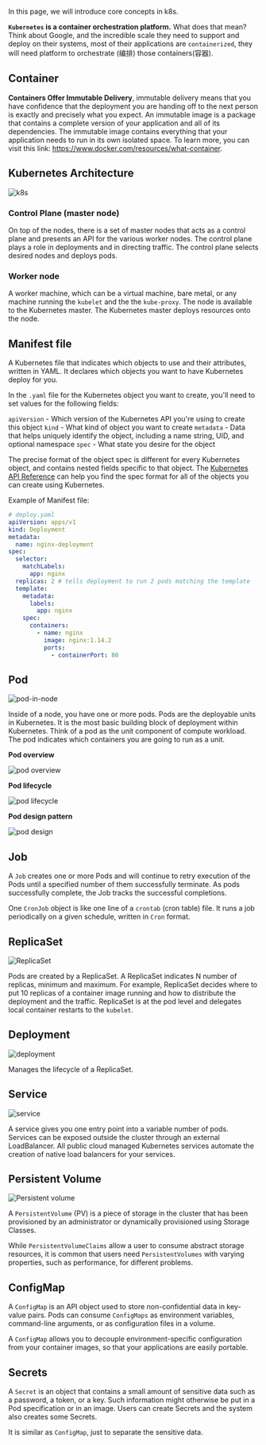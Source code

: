 In this page, we will introduce core concepts in k8s.

**`Kubernetes` is a container orchestration platform.** What does that mean? Think about Google, and the incredible scale they need to support and deploy on their systems, most of their applications are `containerized`, they will need platform to orchestrate (编排) those containers(容器).

## Container

**Containers Offer Immutable Delivery**, immutable delivery means that you have confidence that the deployment you are handing off to the next person is exactly and precisely what you expect. An immutable image is a package that contains a complete version of your application and all of its dependencies. The immutable image contains everything that your application needs to run in its own isolated space. To learn more, you can visit this link: https://www.docker.com/resources/what-container.

## Kubernetes Architecture

![k8s](images/k8s-architecture.png ':size=600')

### Control Plane (master node)

On top of the nodes, there is a set of master nodes that acts as a control plane and presents an API for the various worker nodes. The control plane plays a role in deployments and in directing traffic. The control plane selects desired nodes and deploys pods.

### Worker node

A worker machine, which can be a virtual machine, bare metal, or any machine running the `kubelet` and the the `kube-proxy`. The node is available to the Kubernetes master. The Kubernetes master deploys resources onto the node.

## Manifest file

A Kubernetes file that indicates which objects to use and their attributes, written in YAML. It declares which objects you want to have Kubernetes deploy for you.

In the `.yaml` file for the Kubernetes object you want to create, you'll need to set values for the following fields:

`apiVersion` - Which version of the Kubernetes API you're using to create this object
`kind` - What kind of object you want to create
`metadata` - Data that helps uniquely identify the object, including a name string, UID, and optional namespace
`spec` - What state you desire for the object

The precise format of the object spec is different for every Kubernetes object, and contains nested fields specific to that object. The [Kubernetes API Reference](https://kubernetes.io/docs/reference/generated/kubernetes-api/v1.21/) can help you find the spec format for all of the objects you can create using Kubernetes.

Example of Manifest file:

```yaml
# deploy.yaml
apiVersion: apps/v1
kind: Deployment
metadata:
  name: nginx-deployment
spec:
  selector:
    matchLabels:
      app: nginx
  replicas: 2 # tells deployment to run 2 pods matching the template
  template:
    metadata:
      labels:
        app: nginx
    spec:
      containers:
        - name: nginx
          image: nginx:1.14.2
          ports:
            - containerPort: 80
```

## Pod

![pod-in-node](images/pod-in-node.png ':size=600')

Inside of a node, you have one or more pods. Pods are the deployable units in Kubernetes. It is the most basic building block of deployment within Kubernetes. Think of a pod as the unit component of compute workload. The pod indicates which containers you are going to run as a unit.

**Pod overview**

![pod overview](images/pod-overview.png ':size=600')

**Pod lifecycle**

![pod lifecycle](images/pod-lifecycle.png ':size=600')

**Pod design pattern**

![pod design](images/pod-design.png ':size=600')

## Job

A `Job` creates one or more Pods and will continue to retry execution of the Pods until a specified number of them successfully terminate. As pods successfully complete, the Job tracks the successful completions.

One `CronJob` object is like one line of a `crontab` (cron table) file. It runs a job periodically on a given schedule, written in `Cron` format.

## ReplicaSet

![ReplicaSet](images/replica-set.png ':size=600')

Pods are created by a ReplicaSet. A ReplicaSet indicates N number of replicas, minimum and maximum. For example, ReplicaSet decides where to put 10 replicas of a container image running and how to distribute the deployment and the traffic. ReplicaSet is at the pod level and delegates local container restarts to the `kubelet`.

## Deployment

![deployment](images/deployment.png ':size=600')

Manages the lifecycle of a ReplicaSet.

## Service

![service](images/service.png)

A service gives you one entry point into a variable number of pods. Services can be exposed outside the cluster through an external LoadBalancer. All public cloud managed Kubernetes services automate the creation of native load balancers for your services.

## Persistent Volume

![Persistent volume](images/pv.png)

A `PersistentVolume` (PV) is a piece of storage in the cluster that has been provisioned by an administrator or dynamically provisioned using Storage Classes.

While `PersistentVolumeClaims` allow a user to consume abstract storage resources, it is common that users need `PersistentVolumes` with varying properties, such as performance, for different problems.

## ConfigMap

A `ConfigMap` is an API object used to store non-confidential data in key-value pairs. Pods can consume `ConfigMaps` as environment variables, command-line arguments, or as configuration files in a volume.

A `ConfigMap` allows you to decouple environment-specific configuration from your container images, so that your applications are easily portable.

## Secrets

A `Secret` is an object that contains a small amount of sensitive data such as a password, a token, or a key. Such information might otherwise be put in a Pod specification or in an image. Users can create Secrets and the system also creates some Secrets.

It is similar as `ConfigMap`, just to separate the sensitive data.
